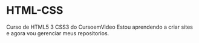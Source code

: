 # HTML-CSS
 Curso de HTML5 3 CSS3 do CursoemVideo
Estou aprendendo a criar sites e agora vou gerenciar meus repositorios.
